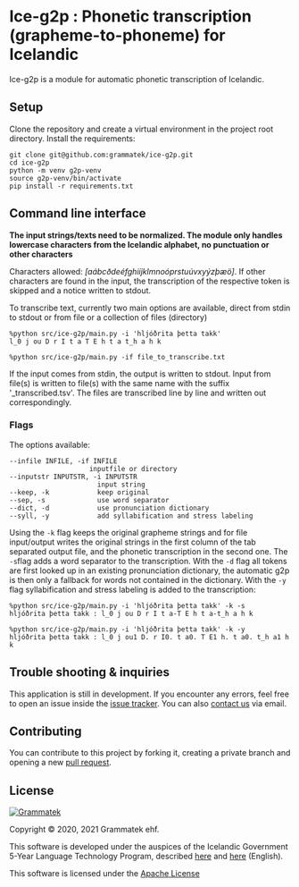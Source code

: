 # Ice-g2p : Phonetic transcription (grapheme-to-phoneme) for Icelandic

Ice-g2p is a module for automatic phonetic transcription of Icelandic.

## Setup

Clone the repository and create a virtual environment in the project root directory. Install the requirements:

    git clone git@github.com:grammatek/ice-g2p.git
	cd ice-g2p
	python -m venv g2p-venv
	source g2p-venv/bin/activate
	pip install -r requirements.txt



## Command line interface

**The input strings/texts need to be normalized. The module only handles lowercase characters from the Icelandic alphabet, no punctuation or other characters**

Characters allowed: _[aábcðdeéfghiíjklmnoóprstuúvxyýzþæö]_. If other characters are found in the input, the transcription of the respective token is skipped and a notice written to stdout.

To transcribe text, currently two main options are available, direct from stdin to stdout or from file or a collection of files (directory) 

    %python src/ice-g2p/main.py -i 'hljóðrita þetta takk'
	l_0 j ou D r I t a T E h t a t_h a h k

	%python src/ice-g2p/main.py -if file_to_transcribe.txt

If the input comes from stdin, the output is written to stdout. Input from file(s) is written to file(s) with the same name with the suffix '_transcribed.tsv'. The files are transcribed line by line and written out correspondingly. 

### Flags

The options available:

    --infile INFILE, -if INFILE
                        inputfile or directory
  	--inputstr INPUTSTR, -i INPUTSTR
                          input string
  	--keep, -k            keep original
  	--sep, -s             use word separator
	--dict, -d            use pronunciation dictionary
	--syll, -y            add syllabification and stress labeling

Using the `-k` flag keeps the original grapheme strings and for file input/output writes the original strings in the first column of the tab separated output file, and the phonetic transcription in the second one.
The `-s`flag adds a word separator to the transcription. With the `-d` flag all tokens are first looked up in an existing pronunciation dictionary, the automatic g2p is then only a fallback for words not contained in the dictionary. With the `-y` flag syllabification and stress labeling is added to the transcription:

    %python src/ice-g2p/main.py -i 'hljóðrita þetta takk' -k -s
	hljóðrita þetta takk : l_0 j ou D r I t a-T E h t a-t_h a h k

	%python src/ice-g2p/main.py -i 'hljóðrita þetta takk' -k -y
	hljóðrita þetta takk : l_0 j ou1 D. r I0. t a0. T E1 h. t a0. t_h a1 h k


## Trouble shooting & inquiries

This application is still in development. If you encounter any errors, feel free to open an issue inside the
[issue tracker](https://github.com/grammatek/ice-g2p/issues). You can also [contact us](mailto:info@grammatek.com) via email.

## Contributing

You can contribute to this project by forking it, creating a private branch and opening a new [pull request](https://github.com/grammatek/ice-g2p/pulls).  

## License

[![Grammatek](grammatek-logo-small.png)](https://www.grammatek.com)

Copyright © 2020, 2021 Grammatek ehf.

This software is developed under the auspices of the Icelandic Government 5-Year Language Technology Program, described
[here](https://www.stjornarradid.is/lisalib/getfile.aspx?itemid=56f6368e-54f0-11e7-941a-005056bc530c) and
[here](https://clarin.is/media/uploads/mlt-en.pdf) (English).

This software is licensed under the [Apache License](LICENSE)
